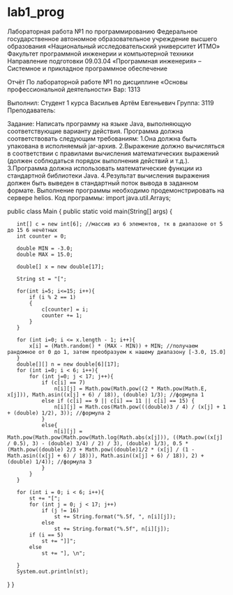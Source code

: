 # lab1_prog
Лабораторная работа №1 по программированию
Федеральное государственное автономное образовательное учреждение
высшего образования
«Национальный исследовательский университет ИТМО»
Факультет программной инженерии и компьютерной техники
Направление подготовки 09.03.04 «Программная инженерия» –
Системное и прикладное программное обеспечение







Отчёт
По лабораторной работе №1
по дисциплине «Основы профессиональной деятельности»
Вар: 1313




Выполнил:
Студент 1 курса
Васильев Артём Евгеньевич
Группа: 3119
Преподаватель:







Задание:
Написать программу на языке Java, выполняющую соответствующие варианту действия. Программа должна соответствовать следующим требованиям:
1.Она должна быть упакована в исполняемый jar-архив.
2.Выражение должно вычисляться в соответствии с правилами вычисления математических выражений (должен соблюдаться порядок выполнения действий и т.д.).
3.Программа должна использовать математические функции из стандартной библиотеки Java.
4.Результат вычисления выражения должен быть выведен в стандартный поток вывода в заданном формате.
Выполнение программы необходимо продемонстрировать на сервере helios.
Код программы:
import java.util.Arrays;

public class Main {
   public static void main(String[] args) {

       int[] c = new int[6]; //массив из 6 элементов, тк в диапазоне от 5 до 15 6 нечётных
       int counter = 0;

       double MIN = -3.0;
       double MAX = 15.0;

       double[] x = new double[17];

       String st = "[";

       for(int i=5; i<=15; i++){
           if (i % 2 == 1)
           {
               c[counter] = i;
               counter += 1;
           }
       }

       for (int i=0; i <= x.length - 1; i++){
           x[i] = (Math.random() * (MAX - MIN)) + MIN; //получаем рандомное от 0 до 1, затем преобразуем к нашему диапазону [-3.0, 15.0]
       }
       double[][] n = new double[6][17];
       for (int i=0; i < 6; i++){
           for (int j=0; j < 17; j++){
               if (c[i] == 7)
                   n[i][j] = Math.pow(Math.pow((2 * Math.pow(Math.E, x[j])), Math.asin((x[j] + 6) / 18)), (double) 1/3); //формула 1
               else if (c[i] == 9 || c[i] == 11 || c[i] == 15) {
                   n[i][j] = Math.cos(Math.pow(((double)3 / 4) / (x[j] + 1 + (double) 1/2), 3)); //формула 2
               }
               else{
                   n[i][j] = Math.pow(Math.pow(Math.pow(Math.log(Math.abs(x[j])), ((Math.pow((x[j] / 0.5), 3) - (double) 3/4) / 2) / 3), (double) 1/3), 0.5 * (Math.pow((double) 2/3 + Math.pow((double)1/2 * (x[j] / (1 - Math.asin((x[j] + 6) / 18))), Math.asin((x[j] + 6) / 18)), 2) + (double) 1/4)); //формула 3
               }
           }
       }

       for (int i = 0; i < 6; i++){
           st += "[";
           for (int j = 0; j < 17; j++)
               if (j != 16)
                   st += String.format("%.5f, ", n[i][j]);
               else
                   st += String.format("%.5f", n[i][j]);
           if (i == 5)
               st += "]]";
           else
               st += "], \n";

       }
       System.out.println(st);
   }
}

